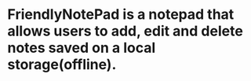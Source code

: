 # FriendlyNotePad is a notepad that allows users to add, edit and delete notes saved on a local storage(offline).
